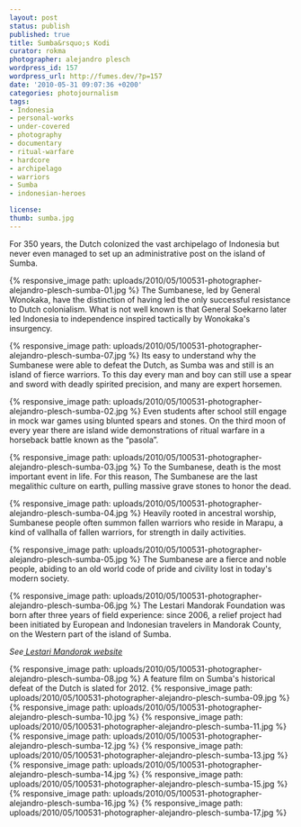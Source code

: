 ```yaml
---
layout: post
status: publish
published: true
title: Sumba&rsquo;s Kodi
curator: rokma
photographer: alejandro plesch
wordpress_id: 157
wordpress_url: http://fumes.dev/?p=157
date: '2010-05-31 09:07:36 +0200'
categories: photojournalism
tags:
- Indonesia
- personal-works
- under-covered
- photography
- documentary
- ritual-warfare
- hardcore
- archipelago
- warriors
- Sumba
- indonesian-heroes

license:
thumb: sumba.jpg
---
```

For 350 years, the Dutch colonized the vast archipelago of Indonesia but never even managed to set up an administrative post on the island of Sumba.

{% responsive_image path: uploads/2010/05/100531-photographer-alejandro-plesch-sumba-01.jpg %}
The Sumbanese, led by General Wonokaka, have the distinction of having led the only successful resistance to Dutch colonialism. What is not well known is that General Soekarno later led Indonesia to independence inspired tactically by Wonokaka's insurgency.

{% responsive_image path: uploads/2010/05/100531-photographer-alejandro-plesch-sumba-07.jpg %}
Its easy to understand why the Sumbanese were able to defeat the Dutch, as Sumba was and still is an island of fierce warriors. To this day every man and boy can still use a spear and sword with deadly spirited precision, and many are expert horsemen. 

{% responsive_image path: uploads/2010/05/100531-photographer-alejandro-plesch-sumba-02.jpg %}
Even students after school still engage in mock war games using blunted spears and stones. On the third moon of every year there are island wide demonstrations of ritual warfare in a horseback battle known as the &ldquo;pasola&rdquo;. 

{% responsive_image path: uploads/2010/05/100531-photographer-alejandro-plesch-sumba-03.jpg %}
To the Sumbanese, death is the most important event in life.  For this reason, The Sumbanese are the last megalithic culture on earth, pulling massive grave stones to honor the dead. 

{% responsive_image path: uploads/2010/05/100531-photographer-alejandro-plesch-sumba-04.jpg %}
Heavily rooted in ancestral worship, Sumbanese people often summon fallen warriors who reside in Marapu, a kind of vallhalla of fallen warriors, for strength in daily activities.

{% responsive_image path: uploads/2010/05/100531-photographer-alejandro-plesch-sumba-05.jpg %}
The Sumbanese are a fierce and noble people, abiding to an old world code of pride and civility lost in today's modern society.

{% responsive_image path: uploads/2010/05/100531-photographer-alejandro-plesch-sumba-06.jpg %}
The Lestari Mandorak Foundation was born after three years of field experience: since 2006, a relief project had been initiated by European and Indonesian travelers in Mandorak County, on the Western part of the island of Sumba. 

_See<a href="http://mandorak.org" target="_blank"> Lestari Mandorak website</a>_


{% responsive_image path: uploads/2010/05/100531-photographer-alejandro-plesch-sumba-08.jpg %}
A feature film on Sumba's historical defeat of the Dutch is slated for 2012. 
{% responsive_image path: uploads/2010/05/100531-photographer-alejandro-plesch-sumba-09.jpg %}
{% responsive_image path: uploads/2010/05/100531-photographer-alejandro-plesch-sumba-10.jpg %}
{% responsive_image path: uploads/2010/05/100531-photographer-alejandro-plesch-sumba-11.jpg %}
{% responsive_image path: uploads/2010/05/100531-photographer-alejandro-plesch-sumba-12.jpg %}
{% responsive_image path: uploads/2010/05/100531-photographer-alejandro-plesch-sumba-13.jpg %}
{% responsive_image path: uploads/2010/05/100531-photographer-alejandro-plesch-sumba-14.jpg %}
{% responsive_image path: uploads/2010/05/100531-photographer-alejandro-plesch-sumba-15.jpg %}
{% responsive_image path: uploads/2010/05/100531-photographer-alejandro-plesch-sumba-16.jpg %}
{% responsive_image path: uploads/2010/05/100531-photographer-alejandro-plesch-sumba-17.jpg %}




 
